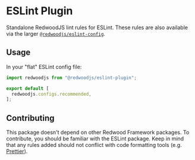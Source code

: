 # ESLint Plugin

Standalone RedwoodJS lint rules for ESLint.
These rules are also available via the larger [`@redwoodjs/eslint-config`](https://github.com/redwoodjs/redwood/tree/main/packages/eslint-config).

## Usage

In your "flat" ESLint config file:

```js
import redwoodjs from "@redwoodjs/eslint-plugin";

export default [
  redwoodjs.configs.recommended,
];
```

## Contributing

This package doesn't depend on other Redwood Framework packages.
To contribute, you should be familiar with the ESLint package.
Keep in mind that any rules added should not conflict with code formatting tools (e.g. [Prettier](https://prettier.io/docs/en/integrating-with-linters.html)).
